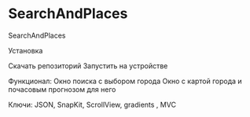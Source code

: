 # SearchAndPlaces

SearchAndPlaces

Установка

Скачать репозиторий
Запустить на устройстве

Функционал:
Окно поиска с выбором города
Окно с картой города и почасовым прогнозом для него 

Ключи: JSON, SnapKit, ScrollView, gradients , MVC
